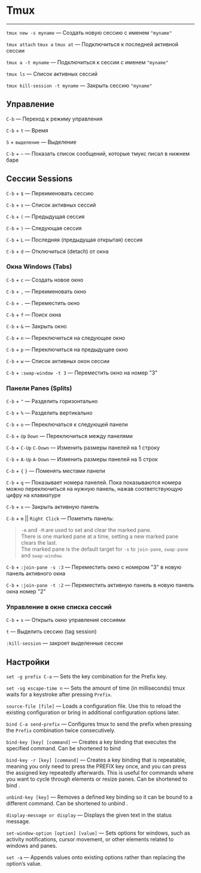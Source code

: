 # Tmux

----

`tmux new -s myname` — Создать новую сессию с именем `"myname"`

`tmux attach` `tmux a` `tmux at` — Подключиться к последней активной сессии

`tmux a -t myname` — Подключиться к сессии с именем `"myname"`

`tmux ls` — Список активных сессий

`tmux kill-session -t myname` — Закрыть сессию `"myname"`



## Управление

`C-b` — Переход к режиму управления

`C-b` + `t` — Время

`S` + `выделение` — Выделение

`C-b` + `~` — Показать список сообщений, которые тмукс писал в нижнем баре



## Сессии Sessions

`C-b` + `$` — Переименовать сессию

`C-b` + `s` — Список активных сессий

`C-b` + `(` — Предыдущая сессия

`C-b` + `)` — Следующая сессия

`C-b` + `L` — Последняя (предыдущая открытая) сессия

`C-b` + `d` — Отключиться (detach) от окна



### Окна Windows (Tabs)

`C-b` + `c` — Создать новое окно

`C-b` + `,` — Переименовать окно

`C-b` + `.` — Переместить окно

`C-b` + `f` — Поиск окна

`C-b` + `&` — Закрыть окно

`C-b` + `n` — Переключиться на следующее окно

`C-b` + `p` — Переключиться на предыдущее окно

`C-b` + `w` — Список активных окон сессии

`C-b` + `:swap-window -t 3` — Переместить окно на номер "3"



### Панели Panes (Splits)

`C-b` + `"` — Разделить горизонтально

`C-b` + `%` — Разделить вертикально

`C-b` + `o` — Переключаться к следующей панели

`C-b` + `Up` `Down` — Переключиться между панелями

`C-b` + `C-Up` `C-Down` — Изменить размеры панелей на 1 строку

`C-b` + `A-Up` `A-Down` — Изменить размеры панелей на 5 строк

`C-b` + `{` `}` — Поменять местами панели

`C-b` + `q` — Показывает номера панелей. Пока показываются номера можно переключиться на нужную панель, нажав соответствующую цифру на клавиатуре

`C-b` + `x` — Закрыть активную панель

`C-b` + `m` || `Right Click` — Пометить панель:
> `-m` and `-M` are used to set and clear the marked pane.  
  There is one marked pane at a time, setting a new marked pane clears the last.  
  The marked pane is the default target for `-s` to `join-pane`, `swap-pane` and `swap-window`.

`C-b` + `:join-pane -s :3` — Переместить окно с номером "3" в новую панель активного окна

`C-b` + `:join-pane -t :2` — Переместить активную панель в новую панель окна номер "2"



### Управление в окне списка сессий

`C-b` + `s` — Открыть окно управления сессиями

`t` — Выделить сессию (tag session)

`:kill-session` — закроет выделенные сессии



## Настройки

`set -g prefix C-a`
— Sets the key combination for the Prefix key.

`set -sg escape-time n`
— Sets the amount of time (in milliseconds) tmux waits for a keystroke after
  pressing `Prefix`.

`source-file [file]`
— Loads a configuration file. Use this to reload the existing configuration
  or bring in additional configuration options later.

`bind C-a send-prefix`
— Configures tmux to send the prefix when pressing the
  `Prefix` combination twice consecutively.

`bind-key [key] [command]`
— Creates a key binding that executes the specified
  command. Can be shortened to bind

`bind-key -r [key] [command]`
— Creates a key binding that is repeatable, meaning you
  only need to press the PREFIX key once, and you can press
  the assigned key repeatedly afterwards. This is useful
  for commands where you want to cycle through elements
  or resize panes. Can be shortened to bind .

`unbind-key [key]`
— Removes a defined key binding so it can be bound to a
  different command. Can be shortened to unbind .

`display-message or display`
— Displays the given text in the status message.

`set-window-option [option] [value]`
— Sets options for windows, such as activity notifications,
  cursor movement, or other elements related to windows
  and panes.

`set -a`
— Appends values onto existing options rather than
  replacing the option’s value.
